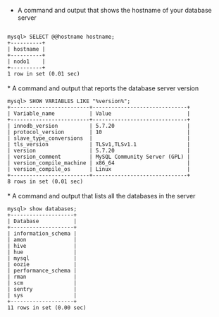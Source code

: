 * A command and output that shows the hostname of your database server
<code>
mysql> SELECT @@hostname hostname;
+----------+
| hostname |
+----------+
| nodo1    |
+----------+
1 row in set (0.01 sec)
</code>
<br>
* A command and output that reports the database server version
<br>
<code>
mysql> SHOW VARIABLES LIKE "%version%";
+-------------------------+------------------------------+
| Variable_name           | Value                        |
+-------------------------+------------------------------+
| innodb_version          | 5.7.20                       |
| protocol_version        | 10                           |
| slave_type_conversions  |                              |
| tls_version             | TLSv1,TLSv1.1                |
| version                 | 5.7.20                       |
| version_comment         | MySQL Community Server (GPL) |
| version_compile_machine | x86_64                       |
| version_compile_os      | Linux                        |
+-------------------------+------------------------------+
8 rows in set (0.01 sec)
</code>
<br>
* A command and output that lists all the databases in the server
<br>
<code>
mysql> show databases;
+--------------------+
| Database           |
+--------------------+
| information_schema |
| amon               |
| hive               |
| hue                |
| mysql              |
| oozie              |
| performance_schema |
| rman               |
| scm                |
| sentry             |
| sys                |
+--------------------+
11 rows in set (0.00 sec)
</code>
